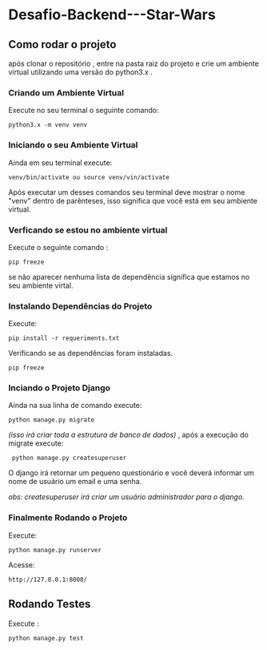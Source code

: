 # Desafio-Backend---Star-Wars

## Como rodar o projeto

após clonar o repositório , entre na pasta raiz do projeto e crie um ambiente virtual utilizando 
uma versão do python3.x . 

### Criando um Ambiente Virtual
Execute no seu terminal o seguinte comando: 
```
python3.x -m venv venv
```

### Iniciando o seu Ambiente Virtual

Ainda em seu terminal execute: 
```
venv/bin/activate ou source venv/vin/activate
```
Após executar um desses comandos seu terminal deve mostrar o nome "venv" dentro de parênteses,
isso significa que você está em seu ambiente virtual.

### Verficando se estou no ambiente virtual

Execute o seguinte comando : 
```
pip freeze 
```
se não aparecer nenhuma lista de dependência significa que estamos no seu ambiente virtal.

### Instalando Dependências do Projeto

Execute: 
```
pip install -r requeriments.txt
```
Verificando se as dependências foram instaladas.

```
pip freeze
```


### Inciando o Projeto Django

Ainda na sua linha de comando execute: 
```
python manage.py migrate 
```
*(isso irá criar toda a estrutura de banco de dados)* , após a execução do migrate execute:
```
 python manage.py createsuperuser 
```
O django irá retornar um pequeno questionário e você deverá informar um nome de usuário um email e uma senha.

*obs: createsuperuser irá criar um usuário administrador para o django.*

### Finalmente Rodando o Projeto

Execute: 
```
python manage.py runserver
```
Acesse: 
```
http://127.0.0.1:8000/
```

## Rodando Testes

Execute :
```
python manage.py test
```
